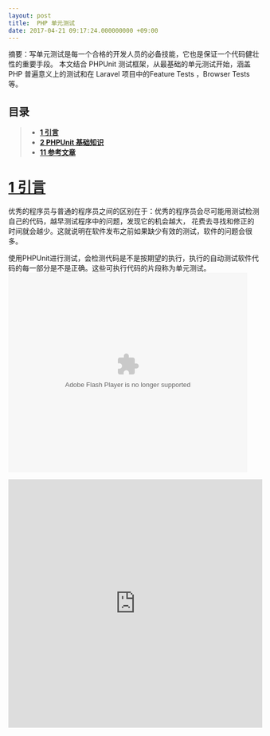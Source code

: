 ```yaml
---
layout: post
title:  PHP 单元测试
date: 2017-04-21 09:17:24.000000000 +09:00
---
```

摘要：写单元测试是每一个合格的开发人员的必备技能，它也是保证一个代码健壮性的重要手段。
本文结合 PHPUnit 测试框架，从最基础的单元测试开始，涵盖 PHP 普遍意义上的测试和在 Laravel 项目中的Feature Tests ，Browser Tests 等。
## <span id="0">目录</span>
>* [**1 引言**](#1)
>* [**2 PHPUnit 基础知识**](#2)
>* [**11 参考文章**](#11)


# [<span id="1">1 引言</span>](#0)
优秀的程序员与普通的程序员之间的区别在于：优秀的程序员会尽可能用测试检测自己的代码，越早测试程序中的问题，发现它的机会越大，
花费去寻找和修正的时间就会越少。这就说明在软件发布之前如果缺少有效的测试，软件的问题会很多。

使用PHPUnit进行测试，会检测代码是不是按期望的执行，执行的自动测试软件代码的每一部分是不是正确。这些可执行代码的片段称为单元测试。
<embed src='http://player.youku.com/player.php/sid/XMTc4NDE1NzU2OA==/v.swf' allowFullScreen='true' quality='high' width='480' height='400' align='middle' allowScriptAccess='always' type='application/x-shockwave-flash'></embed>

<iframe height=498 width=510 src='http://player.youku.com/embed/XNTkzNDkwNzQ4' frameborder=0 'allowfullscreen'></iframe>